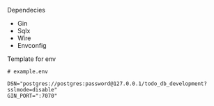 Dependecies
- Gin
- Sqlx
- Wire
- Envconfig

Template for env
```
# example.env

DSN="postgres://postgres:password@127.0.0.1/todo_db_development?sslmode=disable"
GIN_PORT=":7070"
```